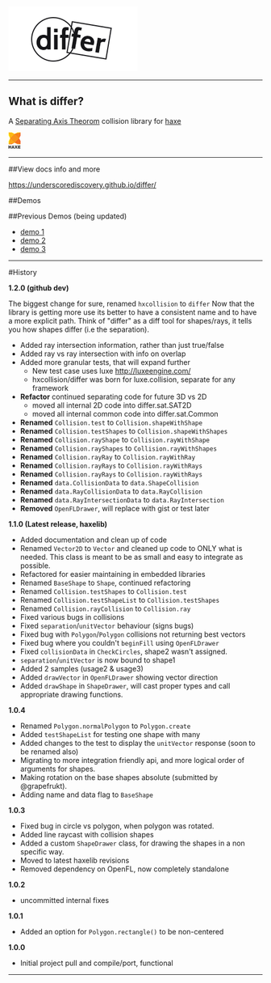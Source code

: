 
[![Logo](docs/images/logo.png)](./index.html)

---
## What is differ?

A [Separating Axis Theorom](http://en.wikipedia.org/wiki/Hyperplane_separation_theorem) collision library for [haxe](http://haxe.org)

[ ![haxe](docs/images/haxe.png) ](http://haxe.org)

----

##View docs info and more

https://underscorediscovery.github.io/differ/

##Demos


##Previous Demos (being updated)

- [demo 1](http://underscorediscovery.com/sven/hxcollision/usage1)
- [demo 2](http://underscorediscovery.com/sven/hxcollision/usage2)
- [demo 3](http://underscorediscovery.com/sven/hxcollision/usage3)

---

#History

**1.2.0 (github dev)**

 The biggest change for sure, renamed `hxcollision` to `differ`
 Now that the library is getting more use its better to have a consistent name
 and to have a more explicit path. Think of "differ" as a diff tool for shapes/rays, 
 it tells you how shapes differ (i.e the separation).

 - Added ray intersection information, rather than just true/false
 - Added ray vs ray intersection with info on overlap
 - Added more granular tests, that will expand further
    - New test case uses luxe http://luxeengine.com/
    - hxcollision/differ was born for luxe.collision, separate for any framework
 - **Refactor** continued separating code for future 3D vs 2D
    - moved all internal 2D code into differ.sat.SAT2D
    - moved all internal common code into differ.sat.Common
 - **Renamed** `Collision.test` to `Collision.shapeWithShape`
 - **Renamed** `Collision.testShapes` to `Collision.shapeWithShapes`
 - **Renamed** `Collision.rayShape` to `Collision.rayWithShape`
 - **Renamed** `Collision.rayShapes` to `Collision.rayWithShapes`
 - **Renamed** `Collision.rayRay` to `Collision.rayWithRay`
 - **Renamed** `Collision.rayRays` to `Collision.rayWithRays`
 - **Renamed** `Collision.rayRays` to `Collision.rayWithRays`
 - **Renamed** `data.CollisionData` to `data.ShapeCollision`
 - **Renamed** `data.RayCollisionData` to `data.RayCollision`
 - **Renamed** `data.RayIntersectionData` to `data.RayIntersection`
 - **Removed** `OpenFLDrawer`, will replace with gist or test later

**1.1.0 (Latest release, haxelib)**
 - Added documentation and clean up of code
 - Renamed `Vector2D` to `Vector` and cleaned up code to ONLY what is needed. This class is meant to be as small and easy to integrate as possible.   
 - Refactored for easier maintaining in embedded libraries   
 - Renamed `BaseShape` to `Shape`, continued refactoring
 - Renamed `Collision.testShapes` to `Collision.test`
 - Renamed `Collision.testShapeList` to `Collision.testShapes`
 - Renamed `Collision.rayCollision` to `Collision.ray`
 - Fixed various bugs in collisions
 - Fixed `separation`/`unitVector` behaviour (signs bugs)
 - Fixed bug with `Polygon`/`Polygon` collisions not returning best vectors 
 - Fixed bug where you couldn't `beginFill` using `OpenFLDrawer`
 - Fixed `collisionData` in `CheckCircles`, shape2 wasn't assigned.
 - `separation`/`unitVector` is now bound to shape1
 - Added 2 samples (usage2 & usage3)
 - Added `drawVector` in `OpenFLDrawer` showing vector direction
 - Added `drawShape` in `ShapeDrawer`, will cast proper types and call appropriate drawing functions.

**1.0.4**
 - Renamed `Polygon.normalPolygon` to `Polygon.create`
 - Added `testShapeList` for testing one shape with many
 - Added changes to the test to display the `unitVector` response (soon to be renamed also)
 - Migrating to more integration friendly api, and more logical order of arguments for shapes. 
 - Making rotation on the base shapes absolute (submitted by @grapefrukt). 
 - Adding name and data flag to `BaseShape`

**1.0.3**
 - Fixed bug in circle vs polygon, when polygon was rotated.
 - Added line raycast with collision shapes
 - Added a custom `ShapeDrawer` class, for drawing the shapes in a non specific way. 
 - Moved to latest haxelib revisions
 - Removed dependency on OpenFL, now completely standalone 
 
**1.0.2**
 - uncommitted internal fixes

**1.0.1**
 - Added an option for `Polygon.rectangle()` to be non-centered
 
**1.0.0** 
 - Initial project pull and compile/port, functional

---

&nbsp;
